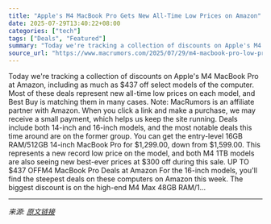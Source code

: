 ```yaml
---
title: "Apple's M4 MacBook Pro Gets New All-Time Low Prices on Amazon"
date: 2025-07-29T13:40:22+08:00
categories: ["tech"]
tags: ["Deals", "Featured"]
summary: "Today we're tracking a collection of discounts on Apple's M4 MacBook Pro at Amazon, including as much as &#36;437 off select models of the computer. Most of these deals represent new all-time low pric"
source_url: "https://www.macrumors.com/2025/07/29/m4-macbook-pro-low-prices/"
---
```


Today we're tracking a collection of discounts on Apple's M4 MacBook Pro at Amazon, including as much as &#36;437 off select models of the computer. Most of these deals represent new all-time low prices on each model, and Best Buy is matching them in many cases. Note: MacRumors is an affiliate partner with Amazon. When you click a link and make a purchase, we may receive a small payment, which helps us keep the site running. Deals include both 14-inch and 16-inch models, and the most notable deals this time around are on the former group. You can get the entry-level 16GB RAM/512GB 14-inch MacBook Pro for &#36;1,299.00, down from &#36;1,599.00. This represents a new record low price on the model, and both M4 1TB models are also seeing new best-ever prices at &#36;300 off during this sale. UP TO &#36;437 OFFM4 MacBook Pro Deals at Amazon For the 16-inch models, you'll find the steepest deals on these computers on Amazon this week. The biggest discount is on the high-end M4 Max 48GB RAM/1...

---

*来源: [原文链接](https://www.macrumors.com/2025/07/29/m4-macbook-pro-low-prices/)*
